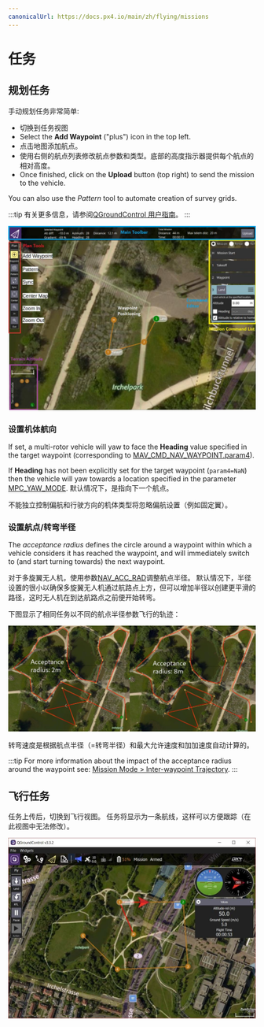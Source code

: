 ```yaml
---
canonicalUrl: https://docs.px4.io/main/zh/flying/missions
---
```


# 任务

## 规划任务

手动规划任务非常简单:
- 切换到任务视图
- Select the **Add Waypoint** ("plus") icon in the top left.
- 点击地图添加航点。
- 使用右侧的航点列表修改航点参数和类型。底部的高度指示器提供每个航点的相对高度。
- Once finished, click on the **Upload** button (top right) to send the mission to the vehicle.

You can also use the *Pattern* tool to automate creation of survey grids.

:::tip
有关更多信息，请参阅[QGroundControl 用户指南](https://docs.qgroundcontrol.com/en/PlanView/PlanView.html)。 :::

![规划任务](../../assets/flying/planning_mission.jpg)

### 设置机体航向

If set, a multi-rotor vehicle will yaw to face the **Heading** value specified in the target waypoint (corresponding to [MAV_CMD_NAV_WAYPOINT.param4](https://mavlink.io/en/messages/common.html#MAV_CMD_NAV_WAYPOINT)).

If **Heading** has not been explicitly set for the target waypoint (`param4=NaN`) then the vehicle will yaw towards a location specified in the parameter [MPC_YAW_MODE](../advanced_config/parameter_reference.md#MPC_YAW_MODE). 默认情况下，是指向下一个航点。

不能独立控制偏航和行驶方向的机体类型将忽略偏航设置（例如固定翼）。

### 设置航点/转弯半径

The *acceptance radius* defines the circle around a waypoint within which a vehicle considers it has reached the waypoint, and will immediately switch to (and start turning towards) the next waypoint.

对于多旋翼无人机，使用参数[NAV_ACC_RAD](../advanced_config/parameter_reference.md#NAV_ACC_RAD)调整航点半径。 默认情况下，半径设置的很小以确保多旋翼无人机通过航路点上方，但可以增加半径以创建更平滑的路径，这时无人机在到达航路点之前便开始转弯。

下图显示了相同任务以不同的航点半径参数飞行的轨迹：

![航点半径](../../assets/flying/acceptance_radius_comparison.jpg)

转弯速度是根据航点半径（=转弯半径）和最大允许速度和加加速度自动计算的。

:::tip
For more information about the impact of the acceptance radius around the waypoint see: [Mission Mode > Inter-waypoint Trajectory](../flight_modes/mission.md#rounded-turns-inter-waypoint-trajectory). :::

## 飞行任务

任务上传后，切换到飞行视图。 任务将显示为一条航线，这样可以方便跟踪（在此视图中无法修改）。

![飞行任务](../../assets/flying/flying_mission.jpg)

